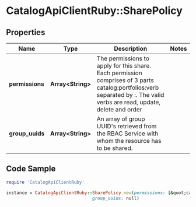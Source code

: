 # CatalogApiClientRuby::SharePolicy

## Properties

Name | Type | Description | Notes
------------ | ------------- | ------------- | -------------
**permissions** | **Array&lt;String&gt;** | The permissions to apply for this share. Each permission comprises of 3 parts catalog:portfolios:verb separated by :. The valid verbs are read, update, delete and order | 
**group_uuids** | **Array&lt;String&gt;** | An array of group UUID&#39;s retrieved from the RBAC Service with whom the resource has to be shared. | 

## Code Sample

```ruby
require 'CatalogApiClientRuby'

instance = CatalogApiClientRuby::SharePolicy.new(permissions: [&quot;catalog:portfolios:read&quot;,&quot;catalog:portfolios:update&quot;,&quot;catalog:portfolios:delete&quot;,&quot;catalog:portfolios:order&quot;],
                                 group_uuids: null)
```


